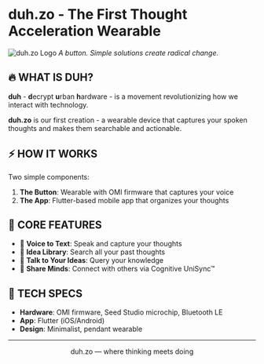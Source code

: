 # duh.zo - The First Thought Acceleration Wearable

![duh.zo Logo](assets/logo.png)
_A button. Simple solutions create radical change._

## 🔥 WHAT IS DUH?

**duh** - **d**ecrypt **u**rban **h**ardware - is a movement revolutionizing how we interact with technology.

**duh.zo** is our first creation - a wearable device that captures your spoken thoughts and makes them searchable and actionable.

## ⚡ HOW IT WORKS

Two simple components:
1. **The Button**: Wearable with OMI firmware that captures your voice
2. **The App**: Flutter-based mobile app that organizes your thoughts

## 🚀 CORE FEATURES

- 🎤 **Voice to Text**: Speak and capture your thoughts
- 💾 **Idea Library**: Search all your past thoughts
- 💬 **Talk to Your Ideas**: Query your knowledge
- 🧿 **Share Minds**: Connect with others via Cognitive UniSync™

## 🔧 TECH SPECS

- **Hardware**: OMI firmware, Seed Studio microchip, Bluetooth LE
- **App**: Flutter (iOS/Android)
- **Design**: Minimalist, pendant wearable 

---

<p align="center">duh.zo — where thinking meets doing</p>
